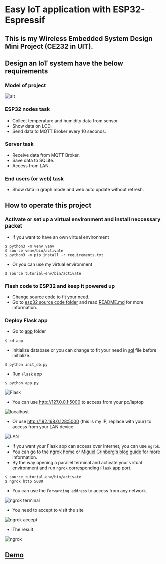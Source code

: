 # Easy IoT application with ESP32-Espressif
## This is my Wireless Embedded System Design Mini Project (CE232 in UIT).
## Design an IoT system have the below requirements
### Model of project
![alt](/readme_folder/model.png)
### ESP32 nodes task
* Collect temperature and humidity data from sensor.
* Show data on LCD.
* Send data to MQTT Broker every 10 seconds.
### Server task
* Receive data from MQTT Broker.
* Save data to SQLite.
* Access from LAN.
### End users (or web) task
* Show data in graph mode and web auto update without refresh.
## How to operate this project
### Activate or set up a virtual environment and install neccessary packet
* If you want to have an own virtual environment
```
$ python3 -m venv venv
$ source venv/bin/activate
$ python3 -m pip install -r requirements.txt
```
* Or you can use my virtual environment
```
$ source tutorial-env/bin/activate
```
### Flash code to ESP32 and keep it powered up
* Change source code to fit your need.
* Go to [esp32 source code folder](/esp32_source/) and read [README.md](/esp32_source/README.md) for more information.
### Deploy Flask app
* Go to [app](/app/) folder
```
$ cd app
```
* Initialize database or you can change to fit your need in [sql](/app/sensors_data.sql) file before initialize.
```
$ python init_db.py
```
* Run `Flask` app
```
$ python app.py
```
![Flask](/readme_folder/flask.png)
* You can use http://127.0.0.1:5000 to access from your pc/laptop

![localhost](/readme_folder/localhost.png)

* Or use http://192.168.0.128:5000 (this is my IP, replace with your) to access from your LAN device.

![LAN](/readme_folder/LAN.png)
* If you want your Flask app can access over Internet, you can use `ngrok`.
* You can go to the [ngrok home](https://ngrok.com/) or [Miguel Grinberg's blog guide](https://blog.miguelgrinberg.com/post/access-localhost-from-your-phone-or-from-anywhere-in-the-world) for more information.
* By the way opening a parallel terminal and activate your virtual environment and run `ngrok` corresponding `Flask` app port.
```
$ source tutorial-env/bin/activate
$ ngrok http 5000
```
* You can use the `Forwarding address` to access from any network.

![ngrok terminal](/readme_folder/ngrok_terminal.png)

* You need to accept to visit the site

![ngrok accept](/readme_folder/ngrok_accept.png)

* The result

![ngrok](/readme_folder/ngrok.png)

## [Demo](https://youtu.be/ckpprC5UXp0)